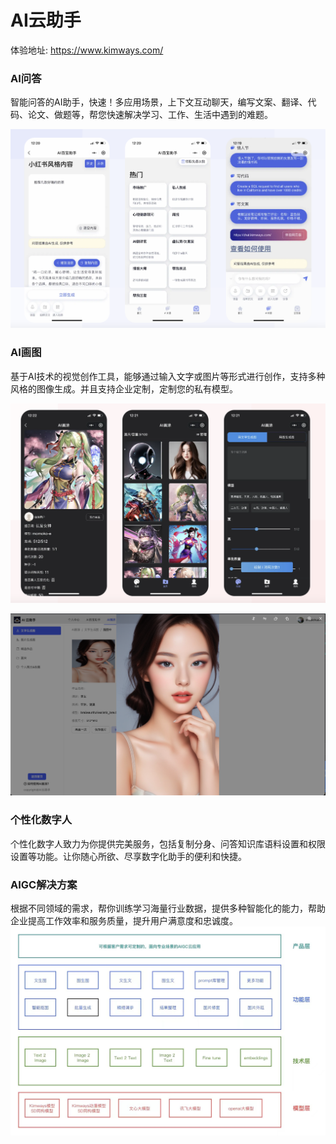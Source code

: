 # AI云助手

体验地址: https://www.kimways.com/

### AI问答

智能问答的AI助手，快速！多应用场景，上下文互动聊天，编写文案、翻译、代码、论文、做题等，帮您快速解决学习、工作、生活中遇到的难题。

![](src/assets/images/home/print-ai-chat.png)


### AI画图

基于AI技术的视觉创作工具，能够通过输入文字或图片等形式进行创作，支持多种风格的图像生成。并且支持企业定制，定制您的私有模型。

![](src/assets/images/home/print-ai-draw.png)


![](src/assets/images/home/print-ai-draw-web.png)


### 个性化数字人

个性化数字人致力为你提供完美服务，包括复制分身、问答知识库语料设置和权限设置等功能。让你随心所欲、尽享数字化助手的便利和快捷。



### AIGC解决方案

根据不同领域的需求，帮你训练学习海量行业数据，提供多种智能化的能⼒，帮助企业提⾼⼯作效率和服务质量，提升⽤户满意度和忠诚度。
![](src/assets/images/home/34565.jpg)


